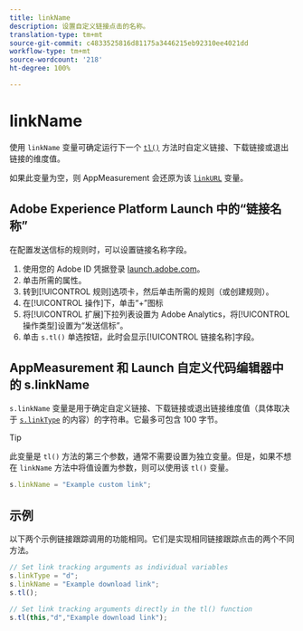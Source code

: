 ```yaml
---
title: linkName
description: 设置自定义链接点击的名称。
translation-type: tm+mt
source-git-commit: c4833525816d81175a3446215eb92310ee4021dd
workflow-type: tm+mt
source-wordcount: '218'
ht-degree: 100%

---
```



# linkName

使用 `linkName` 变量可确定运行下一个 [`tl()`](../functions/tl-method.md) 方法时自定义链接、下载链接或退出链接的维度值。

如果此变量为空，则 AppMeasurement 会还原为该 [`linkURL`](linkurl.md) 变量。

## Adobe Experience Platform Launch 中的“链接名称”

在配置发送信标的规则时，可以设置链接名称字段。

1. 使用您的 Adobe ID 凭据登录 [launch.adobe.com](https://launch.adobe.com)。
2. 单击所需的属性。
3. 转到[!UICONTROL 规则]选项卡，然后单击所需的规则（或创建规则）。
4. 在[!UICONTROL 操作]下，单击“+”图标
5. 将[!UICONTROL 扩展]下拉列表设置为 Adobe Analytics，将[!UICONTROL 操作类型]设置为“发送信标”。
6. 单击 `s.tl()` 单选按钮，此时会显示[!UICONTROL 链接名称]字段。

## AppMeasurement 和 Launch 自定义代码编辑器中的 s.linkName

`s.linkName` 变量是用于确定自定义链接、下载链接或退出链接维度值（具体取决于 [`s.linkType`](linktype.md) 的内容）的字符串。它最多可包含 100 字节。

>[!TIP]
>
> 此变量是 `tl()` 方法的第三个参数，通常不需要设置为独立变量。但是，如果不想在 `linkName` 方法中将值设置为参数，则可以使用该 `tl()` 变量。

```js
s.linkName = "Example custom link";
```

## 示例

以下两个示例链接跟踪调用的功能相同。它们是实现相同链接跟踪点击的两个不同方法。

```js
// Set link tracking arguments as individual variables
s.linkType = "d";
s.linkName = "Example download link";
s.tl();

// Set link tracking arguments directly in the tl() function
s.tl(this,"d","Example download link");
```
